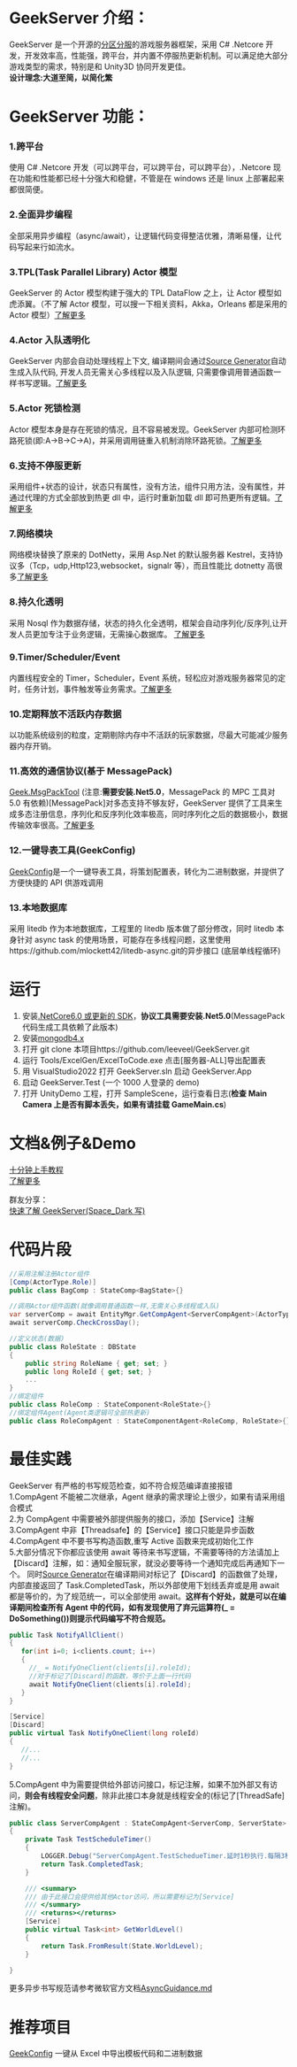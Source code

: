 # GeekServer 介绍：

GeekServer 是一个开源的[分区分服](https://mp.weixin.qq.com/s?__biz=MzI3MTQ1NzU2NA==&mid=2247483884&idx=1&sn=3547c769a300f1d82cc04e9b1852c6d5&chksm=eac0cd9fddb7448997e38a74e2d26bde259cd2127583e31bc488511bc1fdcd9f35caff27d4a3&scene=21#wechat_redirect)的游戏服务器框架，采用 C# .Netcore 开发，开发效率高，性能强，跨平台，并内置不停服热更新机制。可以满足绝大部分游戏类型的需求，特别是和 Unity3D 协同开发更佳。  
**设计理念:大道至简，以简化繁**

# GeekServer 功能：

### 1.跨平台

使用 C# .Netcore 开发（可以跨平台，可以跨平台，可以跨平台），.Netcore 现在功能和性能都已经十分强大和稳健，不管是在 windows 还是 linux 上部署起来都很简便。

### 2.全面异步编程

全部采用异步编程（async/await），让逻辑代码变得整洁优雅，清晰易懂，让代码写起来行如流水。

### 3.TPL(Task Parallel Library) Actor 模型

GeekServer 的 Actor 模型构建于强大的 TPL DataFlow 之上，让 Actor 模型如虎添翼。（不了解 Actor 模型，可以搜一下相关资料，Akka，Orleans 都是采用的 Actor 模型）[了解更多](https://github.com/leeveel/GeekServer/blob/main/Docs/1.Actor%E6%A8%A1%E5%9E%8B.md)

### 4.Actor 入队透明化

GeekServer 内部会自动处理线程上下文, 编译期间会通过[Source Generator](https://docs.microsoft.com/en-us/dotnet/csharp/roslyn-sdk/source-generators-overview)自动生成入队代码, 开发人员无需关心多线程以及入队逻辑, 只需要像调用普通函数一样书写逻辑。[了解更多](https://github.com/leeveel/GeekServer/blob/main/Docs/Actor%E5%85%A5%E9%98%9F.md)

### 5.Actor 死锁检测

Actor 模型本身是存在死锁的情况，且不容易被发现。GeekServer 内部可检测环路死锁(即:A->B->C->A)，并采用调用链重入机制消除环路死锁。[了解更多](https://github.com/leeveel/GeekServer/blob/main/Docs/1.Actor%E6%A8%A1%E5%9E%8B.md)

### 6.支持不停服更新

采用组件+状态的设计，状态只有属性，没有方法，组件只用方法，没有属性，并通过代理的方式全部放到热更 dll 中，运行时重新加载 dll 即可热更所有逻辑。[了解更多](https://github.com/leeveel/GeekServer/blob/main/Docs/%E7%83%AD%E6%9B%B4hotfix.md)

### 7.网络模块

网络模块替换了原来的 DotNetty，采用 Asp.Net 的默认服务器 Kestrel，支持协议多（Tcp，udp,Http123,websocket，signalr 等），而且性能比 dotnetty 高很多[了解更多](<https://github.com/leeveel/GeekServer/blob/main/Docs/%E7%BD%91%E7%BB%9CNet(tcp%26http).md>)

### 8.持久化透明

采用 Nosql 作为数据存储，状态的持久化全透明，框架会自动序列化/反序列,让开发人员更加专注于业务逻辑，无需操心数据库。 [了解更多](https://github.com/leeveel/GeekServer/blob/main/Docs/2.Actor%26Component%26State.md)

### 9.Timer/Scheduler/Event

内置线程安全的 Timer，Scheduler，Event 系统，轻松应对游戏服务器常见的定时，任务计划，事件触发等业务需求。[了解更多](https://github.com/leeveel/GeekServer/blob/main/Docs/%E4%BA%8B%E4%BB%B6Event-timer.md)

### 10.定期释放不活跃内存数据

以功能系统级别的粒度，定期剔除内存中不活跃的玩家数据，尽最大可能减少服务器内存开销。

### 11.高效的通信协议(基于 MessagePack)

[Geek.MsgPackTool](https://github.com/leeveel/Geek.MsgPackTool) (注意:**需要安装.Net5.0**，MessagePack 的 MPC 工具对 5.0 有依赖)[MessagePack]对多态支持不够友好，GeekServer 提供了工具来生成多态注册信息，序列化和反序列化效率极高，同时序列化之后的数据极小，数据传输效率很高。[了解更多](https://github.com/leeveel/GeekServer/blob/main/Docs/%E5%85%B3%E4%BA%8E%E5%8D%8F%E8%AE%AE.md)

### 12.一键导表工具(GeekConfig)

[GeekConfig](https://github.com/leeveel/GeekConfig)是一个一键导表工具，将策划配置表，转化为二进制数据，并提供了方便快捷的 API 供游戏调用

### 13.本地数据库

采用 litedb 作为本地数据库，工程里的 litedb 版本做了部分修改，同时 litedb 本身针对 async task 的使用场景，可能存在多线程问题，这里使用https://github.com/mlockett42/litedb-async.git的异步接口 (底层单线程循环)

# 运行

1. 安装[.NetCore6.0 或更新的 SDK](https://dotnet.microsoft.com/download/dotnet/6.0)，**协议工具需要安装.Net5.0**(MessagePack 代码生成工具依赖了此版本)
2. 安装[mongodb4.x](https://www.mongodb.com/try/download/community)
3. 打开 git clone 本项目https://github.com/leeveel/GeekServer.git
4. 运行 Tools/ExcelGen/ExcelToCode.exe 点击[服务器-ALL]导出配置表
5. 用 VisualStudio2022 打开 GeekServer.sln 启动 GeekServer.App
6. 启动 GeekServer.Test (一个 1000 人登录的 demo)
7. 打开 UnityDemo 工程，打开 SampleScene，运行查看日志(**检查 Main Camera 上是否有脚本丢失，如果有请挂载 GameMain.cs**)

# 文档&例子&Demo

[十分钟上手教程](https://github.com/leeveel/GeekServer/blob/main/Docs/%E5%8D%81%E5%88%86%E9%92%9F.md)  
[了解更多](https://github.com/leeveel/GeekServer/tree/master/Docs)

群友分享：  
[快速了解 GeekServer(Space_Dark 写)](https://blog.csdn.net/weixin_45394846/article/details/129265794?csdn_share_tail=%7B%22type%22%3A%22blog%22%2C%22rType%22%3A%22article%22%2C%22rId%22%3A%22129265794%22%2C%22source%22%3A%22weixin_45394846%22%7D)

# 代码片段

```c#
//采用注解注册Actor组件
[Comp(ActorType.Role)]
public class BagComp : StateComp<BagState>{}

//调用Actor组件函数(就像调用普通函数一样,无需关心多线程或入队)
var serverComp = await EntityMgr.GetCompAgent<ServerCompAgent>(ActorType.Server);
await serverComp.CheckCrossDay();

//定义状态(数据)
public class RoleState : DBState
{
    public string RoleName { get; set; }
    public long RoleId { get; set; }
    ...
}
//绑定组件
public class RoleComp : StateComponent<RoleState>{}
//绑定组件Agent(Agent类逻辑可全部热更新)
public class RoleCompAgent : StateComponentAgent<RoleComp, RoleState>{}
```

# 最佳实践

GeekServer 有严格的书写规范检查，如不符合规范编译直接报错  
1.CompAgent 不能被二次继承，Agent 继承的需求理论上很少，如果有请采用组合模式  
2.为 CompAgent 中需要被外部提供服务的接口，添加【Service】注解  
3.CompAgent 中非【Threadsafe】的【Service】接口只能是异步函数  
4.CompAgent 中不要书写构造函数,重写 Active 函数来完成初始化工作  
5.大部分情况下你都应该使用 await 等待来书写逻辑，不需要等待的方法请加上【Discard】注解，如：通知全服玩家，就没必要等待一个通知完成后再通知下一个。 同时[Source Generator](https://docs.microsoft.com/en-us/dotnet/csharp/roslyn-sdk/source-generators-overview)在编译期间对标记了【Discard】的函数做了处理，内部直接返回了 Task.CompletedTask，所以外部使用下划线丢弃或是用 await 都是等价的，为了规范统一，可以全部使用 await。**这样有个好处，就是可以在编译期间检查所有 Agent 中的代码，如有发现使用了弃元运算符(\_ = DoSomething())则提示代码编写不符合规范。**

```c#
public Task NotifyAllClient()
{
   for(int i=0; i<clients.count; i++)
   {
     //_ = NotifyOneClient(clients[i].roleId);
	 //对于标记了[Discard]的函数，等价于上面一行代码
	 await NotifyOneClient(clients[i].roleId);
   }
}

[Service]
[Discard]
public virtual Task NotifyOneClient(long roleId)
{
   //...
   //...
}
```

5.CompAgent 中为需要提供给外部访问接口，标记注解，如果不加外部又有访问，**则会有线程安全问题**，除非此接口本身就是线程安全的(标记了[ThreadSafe]注解)。

```c#
public class ServerCompAgent : StateCompAgent<ServerComp, ServerState>
{
    private Task TestScheduleTimer()
    {
        LOGGER.Debug("ServerCompAgent.TestSchedueTimer.延时1秒执行.每隔3秒执行");
        return Task.CompletedTask;
    }

    /// <summary>
    /// 由于此接口会提供给其他Actor访问，所以需要标记为[Service]
    /// </summary>
    /// <returns></returns>
    [Service]
    public virtual Task<int> GetWorldLevel()
    {
        return Task.FromResult(State.WorldLevel);
    }

}
```

更多异步书写规范请参考微软官方文档[AsyncGuidance.md](https://github.com/davidfowl/AspNetCoreDiagnosticScenarios/blob/master/AsyncGuidance.md)

# 推荐项目

[GeekConfig](https://github.com/leeveel/GeekConfig) 一键从 Excel 中导出模板代码和二进制数据
